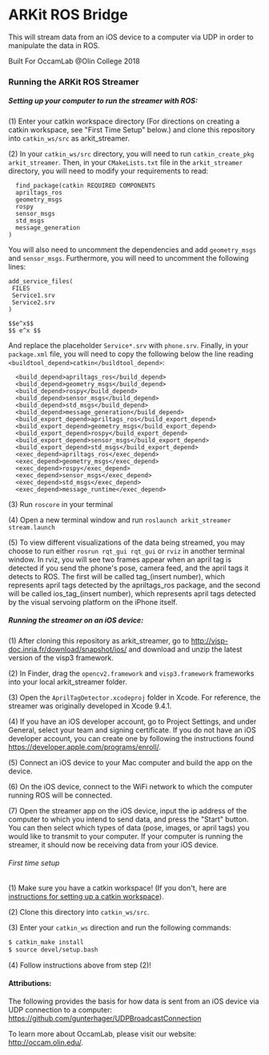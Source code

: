 # ARKit ROS Bridge

This will stream data from an iOS device to a computer via UDP in order to manipulate the data in ROS.

Built For OccamLab @Olin College 2018

### Running the ARKit ROS Streamer

##### Setting up your computer to run the streamer with ROS:

(1) Enter your catkin workspace directory (For directions on creating a catkin workspace, see "First Time Setup" below.) and clone this repository into `catkin_ws/src` as arkit_streamer.

(2) In your `catkin_ws/src` directory, you will need to run `catkin_create_pkg arkit_streamer`. Then, in your `CMakeLists.txt` file in the `arkit_streamer` directory, you will need to modify your requirements to read:
```
  find_package(catkin REQUIRED COMPONENTS
  apriltags_ros
  geometry_msgs
  rospy
  sensor_msgs
  std_msgs
  message_generation
)
```
You will also need to uncomment the dependencies and add `geometry_msgs` and `sensor_msgs`. Furthermore, you will need to uncomment the following lines:
```
add_service_files(
 FILES
 Service1.srv
 Service2.srv
)

$$e^x$$
$$ e^x $$

```
And replace the placeholder `Service*.srv` with `phone.srv`.
Finally, in your `package.xml` file, you will need to copy the following below the line reading `<buildtool_depend>catkin</buildtool_depend>`:
  ```
    <build_depend>apriltags_ros</build_depend>
    <build_depend>geometry_msgs</build_depend>
    <build_depend>rospy</build_depend>
    <build_depend>sensor_msgs</build_depend>
    <build_depend>std_msgs</build_depend>
    <build_depend>message_generation</build_depend>
    <build_export_depend>apriltags_ros</build_export_depend>
    <build_export_depend>geometry_msgs</build_export_depend>
    <build_export_depend>rospy</build_export_depend>
    <build_export_depend>sensor_msgs</build_export_depend>
    <build_export_depend>std_msgs</build_export_depend>
    <exec_depend>apriltags_ros</exec_depend>
    <exec_depend>geometry_msgs</exec_depend>
    <exec_depend>rospy</exec_depend>
    <exec_depend>sensor_msgs</exec_depend>
    <exec_depend>std_msgs</exec_depend>
    <exec_depend>message_runtime</exec_depend>
  ```

(3) Run `roscore` in your terminal

(4) Open a new terminal window and run `roslaunch arkit_streamer stream.launch`

(5) To view different visualizations of the data being streamed, you may choose to run either `rosrun rqt_gui rqt_gui` or `rviz` in another terminal window. In rviz, you will see two frames appear when an april tag is detected if you send the phone's pose, camera feed, and the april tags it detects to ROS. The first will be called tag_(insert number), which represents april tags detected by the apriltags_ros package, and the second will be called ios_tag_(insert number), which represents april tags detected by the visual servoing platform on the iPhone itself.

##### Running the streamer on an iOS device:

(1) After cloning this repository as arkit_streamer, go to http://visp-doc.inria.fr/download/snapshot/ios/ and download and unzip the latest version of the visp3 framework.

(2) In Finder, drag the `opencv2.framework` and `visp3.framework` frameworks into your local arkit_streamer folder.

(3) Open the `AprilTagDetector.xcodeproj` folder in Xcode. For reference, the streamer was originally developed in Xcode 9.4.1.

(4) If you have an iOS developer account, go to Project Settings, and under General, select your team and signing certificate. If you do not have an iOS developer account, you can create one by following the instructions found https://developer.apple.com/programs/enroll/.

(5) Connect an iOS device to your Mac computer and build the app on the device.

(6) On the iOS device, connect to the WiFi network to which the computer running ROS will be connected.

(7) Open the streamer app on the iOS device, input the ip address of the computer to which you intend to send data, and press the "Start" button. You can then select which types of data (pose, images, or april tags) you would like to transmit to your computer. If your computer is running the streamer, it should now be receiving data from your iOS device.

###### First time setup

(1) Make sure you have a catkin workspace! (If you don't, here are [instructions for setting up a catkin workspace](http://wiki.ros.org/catkin/Tutorials/create_a_workspace)).

(2) Clone this directory into `catkin_ws/src`.

(3) Enter your `catkin_ws` direction and run the following commands:

```bash
$ catkin_make install
$ source devel/setup.bash
```

(4) Follow instructions above from step (2)!


#### Attributions:
The following provides the basis for how data is sent from an iOS device via UDP connection to a computer:
https://github.com/gunterhager/UDPBroadcastConnection

To learn more about OccamLab, please visit our website: http://occam.olin.edu/.
